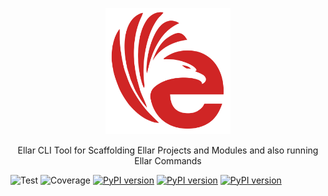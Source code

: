 <p align="center">
  <a href="#" target="blank"><img src="docs/img/EllarLogoIconOnly.png" width="200" alt="Ellar Logo" /></a>
</p>

<p align="center"> Ellar CLI Tool for Scaffolding Ellar Projects and Modules and also running Ellar Commands</p>

![Test](https://github.com/eadwinCode/ellar-cli/actions/workflows/test_full.yml/badge.svg)
![Coverage](https://img.shields.io/codecov/c/github/eadwinCode/ellar-cli)
[![PyPI version](https://badge.fury.io/py/ellar.svg)](https://badge.fury.io/py/ellar-cli)
[![PyPI version](https://img.shields.io/pypi/v/ellar.svg)](https://pypi.python.org/pypi/ellar-cli)
[![PyPI version](https://img.shields.io/pypi/pyversions/ellar.svg)](https://pypi.python.org/pypi/ellar-cli)
